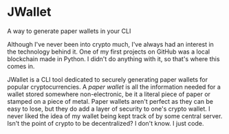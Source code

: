 # JWallet
A way to generate paper wallets in your CLI

Although I've never been into crypto much, I've always had
an interest in the technology behind it. One of my first projects
on GitHub was a local blockchain made in Python. I didn't do anything
with it, so that's where this comes in. 

JWallet is a CLI tool dedicated to securely generating paper wallets 
for popular cryptocurrencies. A *paper wallet* is all the information 
needed for a wallet stored somewhere non-electronic, be it a literal piece of paper
or stamped on a piece of metal. Paper wallets aren't perfect as they can
be easy to lose, but they do add a layer of security to one's crypto wallet.
I never liked the idea of my wallet being kept track of by some central server.
Isn't the point of crypto to be decentralized? I don't know. I just code.
